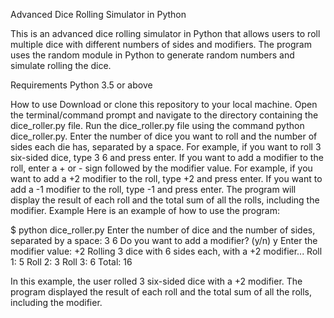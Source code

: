 Advanced Dice Rolling Simulator in Python

This is an advanced dice rolling simulator in Python that allows users to roll multiple dice with different numbers of sides and modifiers. The program uses the random module in Python to generate random numbers and simulate rolling the dice.

Requirements
Python 3.5 or above

How to use
Download or clone this repository to your local machine.
Open the terminal/command prompt and navigate to the directory containing the dice_roller.py file.
Run the dice_roller.py file using the command python dice_roller.py.
Enter the number of dice you want to roll and the number of sides each die has, separated by a space. For example, if you want to roll 3 six-sided dice, type 3 6 and press enter.
If you want to add a modifier to the roll, enter a + or - sign followed by the modifier value. For example, if you want to add a +2 modifier to the roll, type +2 and press enter. If you want to add a -1 modifier to the roll, type -1 and press enter.
The program will display the result of each roll and the total sum of all the rolls, including the modifier.
Example
Here is an example of how to use the program:

$ python dice_roller.py
Enter the number of dice and the number of sides, separated by a space: 3 6
Do you want to add a modifier? (y/n) y
Enter the modifier value: +2
Rolling 3 dice with 6 sides each, with a +2 modifier...
Roll 1: 5
Roll 2: 3
Roll 3: 6
Total: 16

In this example, the user rolled 3 six-sided dice with a +2 modifier. The program displayed the result of each roll and the total sum of all the rolls, including the modifier.